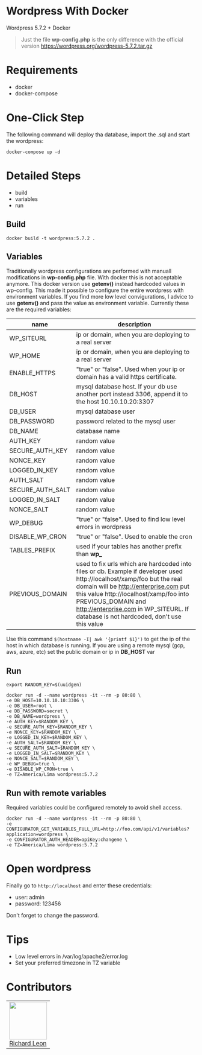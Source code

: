 # Wordpress With Docker

Wordpress  5.7.2 + Docker

> Just the file **wp-config.php** is the only difference with the official version https://wordpress.org/wordpress-5.7.2.tar.gz

# Requirements

- docker
- docker-compose

# One-Click Step

The following command will deploy tha database, import the .sql and start the wordpress:

```
docker-compose up -d
```

# Detailed Steps

- build
- variables
- run

## Build

```
docker build -t wordpress:5.7.2 .
```

## Variables

Traditionally wordpress configurations are performed with manuall modifications in **wp-config.php** file. With docker this is not acceptable anymore. This docker version use **getenv()** instead hardcoded values in wp-config. This made it possible to configure the entire wordpress with environment variables. If you find more low level convigurations, I advice to use **getenv()** and pass the value as environment variable. Currently these are the required variables:

| name  | description  |
|---|---|
|WP_SITEURL| ip or domain, when you are deploying to a real server|
|WP_HOME| ip or domain, when you are deploying to a real server|
|ENABLE_HTTPS| "true" or "false". Used when your ip or domain has a valid https certificate. |
|DB_HOST| mysql database host. If your db use another port instead 3306, append it to the host 10.10.10.20:3307|
|DB_USER| mysql database user   |
|DB_PASSWORD| password related to the mysql user  |
|DB_NAME| database name  |
|AUTH_KEY| random value  |
|SECURE_AUTH_KEY|random value |
|NONCE_KEY|random value |
|LOGGED_IN_KEY|random value |
|AUTH_SALT|random value |
|SECURE_AUTH_SALT| random value   |
|LOGGED_IN_SALT| random value  |
|NONCE_SALT| random value  |
|WP_DEBUG| "true" or "false". Used to find low level errors in wordpress  |
|DISABLE_WP_CRON| "true" or "false". Used to enable the cron |
|TABLES_PREFIX| used if your tables has another prefix than **wp_** |
|PREVIOUS_DOMAIN| used to fix urls which are hardcoded into files or db. Example if developer used http://localhost/xamp/foo but the real domain will be http://enterprise.com put this value http://localhost/xamp/foo into PREVIOUS_DOMAIN and http://enterprise.com in WP_SITEURL. If database is not hardcoded, don't use this value|

Use this command `$(hostname -I| awk '{printf $1}')` to get the ip of the host in which database is running. If you are  using a remote mysql (gcp, aws, azure, etc) set the public domain or ip  in **DB_HOST** var

## Run


```
export RANDOM_KEY=$(uuidgen)
```

```
docker run -d --name wordpress -it --rm -p 80:80 \
-e DB_HOST=10.10.10.10:3306 \
-e DB_USER=root \
-e DB_PASSWORD=secret \
-e DB_NAME=wordpress \
-e AUTH_KEY=$RANDOM_KEY \
-e SECURE_AUTH_KEY=$RANDOM_KEY \
-e NONCE_KEY=$RANDOM_KEY \
-e LOGGED_IN_KEY=$RANDOM_KEY \
-e AUTH_SALT=$RANDOM_KEY \
-e SECURE_AUTH_SALT=$RANDOM_KEY \
-e LOGGED_IN_SALT=$RANDOM_KEY \
-e NONCE_SALT=$RANDOM_KEY \
-e WP_DEBUG=true \
-e DISABLE_WP_CRON=true \
-e TZ=America/Lima wordpress:5.7.2
```

## Run with remote variables

Required variables could be configured remotely to avoid shell access.

```
docker run -d --name wordpress -it --rm -p 80:80 \
-e CONFIGURATOR_GET_VARIABLES_FULL_URL=http://foo.com/api/v1/variables?application=wordpress \
-e CONFIGURATOR_AUTH_HEADER=apiKey:changeme \
-e TZ=America/Lima wordpress:5.7.2
```

# Open wordpress

Finally go to `http://localhost` and enter these credentials:

- user: admin
- password: 123456

Don't forget to change the password.

# Tips

- Low level errors in /var/log/apache2/error.log
- Set your preferred timezone in TZ variable

# Contributors

<table>
  <tbody>
    <td>
      <img src="https://avatars0.githubusercontent.com/u/3322836?s=460&v=4" width="100px;"/>
      <br />
      <label><a href="http://jrichardsz.github.io/">Richard Leon</a></label>
      <br />
    </td>    
  </tbody>
</table>
